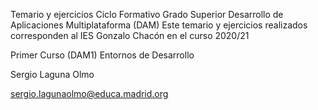 Temario y ejercicios Ciclo Formativo Grado Superior Desarrollo de Aplicaciones Multiplataforma (DAM)
Este temario y ejercicios realizados corresponden al IES Gonzalo Chacón en el curso 2020/21

Primer Curso (DAM1)
Entornos de Desarrollo

Sergio Laguna Olmo

sergio.lagunaolmo@educa.madrid.org
